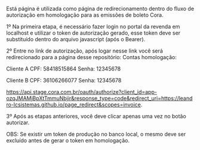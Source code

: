 Está página é utilizada como página de redirecionamento dentro do fluxo de autorização em homologação para as emissões de boleto Cora.

1º Na primeira etapa, é necessário fazer login no portal da revenda em localhost e utilizar o token de autorização gerado, esse token deve ser substituído dentro do arquivo javascript (após o Bearer).

2º Entre no link de autorização, após logar nesse link você será redirecionado para a página desse repositório: 
Contas homologação:

Cliente A
CPF: 58418515864
Senha: 12345678

Cliente B
CPF: 36106266077
Senha: 12345678

https://api.stage.cora.com.br/oauth/authorize?client_id=app-ozqJMAMjBpXtTmmuNbjir&response_type=code&redirect_uri=https://leandro-lcsistemas.github.io/page_redirect&scopes=invoice.

3º Após as etapas anteriores, você deve clicar apenas uma vez no botão autorizar.

OBS: Se existir um token de produção no banco local, o mesmo deve ser excluído antes de gerar o token em homologação.
